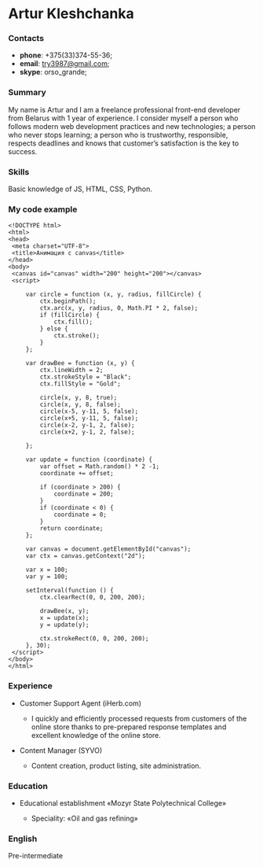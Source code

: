 # Artur Kleshchanka

### Contacts
- **phone**: +375(33)374-55-36;
- **email**: try3987@gmail.com;
- **skype**: orso_grande;


### Summary
My name is Artur and I am a freelance professional front-end developer from Belarus with 1 year of experience. I consider myself a person who follows modern web development practices and new technologies; a person who never stops learning; a person who is trustworthy, responsible, respects deadlines and knows that customer’s satisfaction is the key to success.

### Skills
Basic knowledge of JS, HTML, CSS, Python.

### My code example

```
<!DOCTYPE html>
<html>
<head>
 <meta charset="UTF-8">
 <title>Анимация с canvas</title>
</head>
<body>
 <canvas id="canvas" width="200" height="200"></canvas>
 <script>
     
     var circle = function (x, y, radius, fillCircle) {
         ctx.beginPath();
         ctx.arc(x, y, radius, 0, Math.PI * 2, false);
         if (fillCircle) {
             ctx.fill();
         } else {
             ctx.stroke();
         }
     };
     
     var drawBee = function (x, y) {
         ctx.lineWidth = 2;
         ctx.strokeStyle = "Black";
         ctx.fillStyle = "Gold";
         
         circle(x, y, 8, true);
         circle(x, y, 8, false);
         circle(x-5, y-11, 5, false);
         circle(x+5, y-11, 5, false);
         circle(x-2, y-1, 2, false);
         circle(x+2, y-1, 2, false);
         
     };
     
     var update = function (coordinate) {
         var offset = Math.random() * 2 -1;
         coordinate += offset;
         
         if (coordinate > 200) {
             coordinate = 200;
         }
         if (coordinate < 0) {
             coordinate = 0;
         }
         return coordinate;
     };
     
     var canvas = document.getElementById("canvas");
     var ctx = canvas.getContext("2d");
     
     var x = 100;
     var y = 100;
     
     setInterval(function () {
         ctx.clearRect(0, 0, 200, 200);
         
         drawBee(x, y);
         x = update(x);
         y = update(y);
         
         ctx.strokeRect(0, 0, 200, 200);
     }, 30);
 </script>
</body>
</html>
```

### Experience

* Сustomer Support Agent (iHerb.com)
  * I quickly and efficiently processed requests from customers of the online store thanks to pre-prepared response templates and excellent knowledge of the online store.

* Content Manager (SYVO)
  * Content creation, product listing, site administration.

### Education

* Educational establishment «Mozyr State Polytechnical College»

  * Speciality: «Oil and gas refining»

### English

Pre-intermediate  

